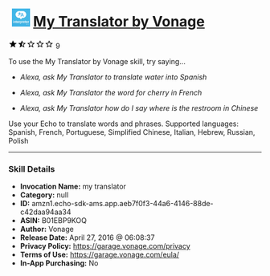 # &nbsp;<img src="skill_icon" alt="My Translator by Vonage icon" width="36"> [My Translator by Vonage](http://alexa.amazon.com/#skills/amzn1.echo-sdk-ams.app.aeb7f0f3-44a6-4146-88de-c42daa94aa34)
![1.8 stars](../../images/ic_star_black_18dp_1x.png)![1.8 stars](../../images/ic_star_half_black_18dp_1x.png)![1.8 stars](../../images/ic_star_border_black_18dp_1x.png)![1.8 stars](../../images/ic_star_border_black_18dp_1x.png)![1.8 stars](../../images/ic_star_border_black_18dp_1x.png) 9

To use the My Translator by Vonage skill, try saying...

* *Alexa, ask My Translator to translate water into Spanish*

* *Alexa, ask My Translator the word for cherry in French*

* *Alexa, ask My Translator how do I say where is the restroom in Chinese*

Use your Echo to translate words and phrases. Supported languages: Spanish, French, Portuguese, Simplified Chinese, Italian, Hebrew, Russian, Polish

***

### Skill Details

* **Invocation Name:** my translator
* **Category:** null
* **ID:** amzn1.echo-sdk-ams.app.aeb7f0f3-44a6-4146-88de-c42daa94aa34
* **ASIN:** B01EBP9KOQ
* **Author:** Vonage
* **Release Date:** April 27, 2016 @ 06:08:37
* **Privacy Policy:** https://garage.vonage.com/privacy
* **Terms of Use:** https://garage.vonage.com/eula/
* **In-App Purchasing:** No
